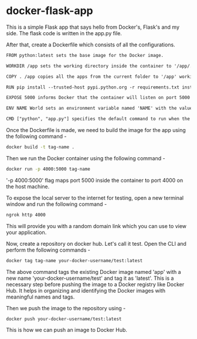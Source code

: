 # docker-flask-app
This is a simple Flask app that says hello from Docker's, Flask's and my side. The flask code is written in the app.py file.<br>

After that, create a Dockerfile which consists of all the configurations.<br>
```html
FROM python:latest sets the base image for the Docker image.

WORKDIR /app sets the working directory inside the container to '/app/.

COPY . /app copies all the apps from the current folder to '/app' working directory.

RUN pip install --trusted-host pypi.python.org -r requirements.txt installs Python dependencies specified in the 'requirements.txt' file using the 'pip' package manager. The '--trusted-host' flag is used to indicate the trusted host for downloading packages, i.e.pypi.python.org

EXPOSE 5000 informs Docker that the container will listen on port 5000 at runtime.

ENV NAME World sets an environment variable named 'NAME' with the value 'World'. This variable can be accessed by applications running inside the container.

CMD ["python", "app.py"] specifies the default command to run when the container starts. Here, it launches the Python script "app.py".
```
Once the Dockerfile is made, we need to build the image for the app using the following command - <br>
```sh
docker build -t tag-name .
```
Then we run the Docker container using the following command - 
```sh
docker run -p 4000:5000 tag-name
```
'-p 4000:5000' flag maps port 5000 inside the container to port 4000 on the host machine.

To expose the local server to the internet for testing, open a new terminal window and run the following command -
```sh
ngrok http 4000
```
This will provide you with a random domain link which you can use to view your application.

Now, create a repository on docker hub. Let's call it test.
Open the CLI and perform the following commands -

```sh
docker tag tag-name your-docker-username/test:latest
```
The above command tags the existing Docker image named 'app' with a new name 'your-docker-username/test' and tag it as 'latest'. This is a necessary step before pushing the image to a Docker registry like Docker Hub. It helps in organizing and identifying the Docker images with meaningful names and tags.

Then we push the image to the repository using - 

```sh
docker push your-docker-username/test:latest
```

This is how we can push an image to Docker Hub.
